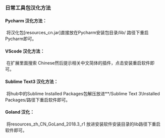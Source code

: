 ### 日常工具包汉化方法

#### Pycharm 汉化方法：

​	将汉化包[resources_cn.jar]直接放在Pycharm安装包目录/lib/ 路径下重启Pycharm即可。

#### VScode 汉化方法：

​	在扩展里面搜索 Chinese然后提示相关中文简体的插件，点击安装重启软件即可。

#### Sublime Text3 汉化方法：

​	将hub中的Sublime Installed Packages包解压放进**/Sublime Text 3\Installed Packages/路径下重启软件即可。

#### Goland 汉化：

​	将resources_zh_CN_GoLand_2018.3_r1 放进安装软件安装目录的lib路径下重启软件即可。





